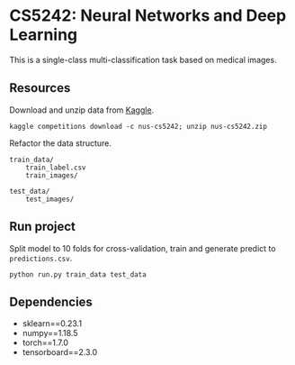# CS5242: Neural Networks and Deep Learning
This is a single-class multi-classification task based on medical images.


## Resources
Download and unzip data from [Kaggle](https://www.kaggle.com/c/nus-cs5242/data).
```
kaggle competitions download -c nus-cs5242; unzip nus-cs5242.zip
```
Refactor the data structure.
```
train_data/
    train_label.csv
    train_images/

test_data/
    test_images/
```

## Run project
Split model to 10 folds for cross-validation, train and generate predict to `predictions.csv`.
```
python run.py train_data test_data
```

## Dependencies
* sklearn==0.23.1
* numpy==1.18.5
* torch==1.7.0
* tensorboard==2.3.0
